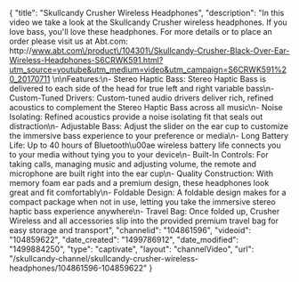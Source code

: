 {
    "title": "Skullcandy Crusher Wireless Headphones",
    "description": "In this video we take a look at the Skullcandy Crusher wireless headphones.  If you love bass, you'll love these headphones.  For more details or to place an order please visit us at Abt.com: http:\/\/www.abt.com\/product\/104301\/Skullcandy-Crusher-Black-Over-Ear-Wireless-Headphones-S6CRWK591.html?utm_source=youtube&utm_medium=video&utm_campaign=S6CRWK591%20_20170711 \n\nFeatures:\n- Stereo Haptic Bass: Stereo Haptic Bass is delivered to each side of the head for true left and right variable bass\n- Custom-Tuned Drivers: Custom-tuned audio drivers deliver rich, refined acoustics to complement the Stereo Haptic Bass across all music\n- Noise Isolating: Refined acoustics provide a noise isolating fit that seals out distraction\n- Adjustable Bass: Adjust the slider on the ear cup to customize the immersive bass experience to your preference or media\n- Long Battery Life: Up to 40 hours of Bluetooth\u00ae wireless battery life connects you to your media without tying you to your device\n- Built-In Controls: For taking calls, managing music and adjusting volume, the remote and microphone are built right into the ear cup\n- Quality Construction: With memory foam ear pads and a premium design, these headphones look great and fit comfortably\n- Foldable Design: A foldable design makes for a compact package when not in use, letting you take the immersive stereo haptic bass experience anywhere\n- Travel Bag: Once folded up, Crusher Wireless and all accessories slip into the provided premium travel bag for easy storage and transport",
    "channelid": "104861596",
    "videoid": "104859622",
    "date_created": "1499786912",
    "date_modified": "1499884250",
    "type": "captivate",
    "layout": "channelVideo",
    "url": "\/skullcandy-channel\/skullcandy-crusher-wireless-headphones\/104861596-104859622"
}